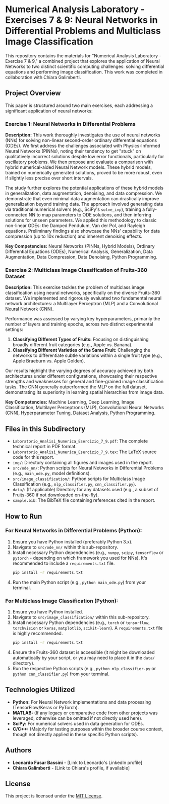 # Numerical Analysis Laboratory - Exercises 7 & 9: Neural Networks in Differential Problems and Multiclass Image Classification

This repository contains the materials for "Numerical Analysis Laboratory - Exercise 7 & 9," a combined project that explores the application of Neural Networks to two distinct scientific computing challenges: solving differential equations and performing image classification. This work was completed in collaboration with Chiara Galimberti.

## Project Overview

This paper is structured around two main exercises, each addressing a significant application of neural networks:

### Exercise 1: Neural Networks in Differential Problems
**Description:** This work thoroughly investigates the use of neural networks (NNs) for solving non-linear second-order ordinary differential equations (ODEs). We first address the challenges associated with Physics-Informed Neural Networks (PINNs), noting their tendency to get "stuck" on qualitatively incorrect solutions despite low error functionals, particularly for oscillatory problems. We then propose and evaluate a comparison with hybrid numerical-aided Neural Network models. These hybrid models, trained on numerically generated solutions, proved to be more robust, even if slightly less precise over short intervals.

The study further explores the potential applications of these hybrid models in generalization, data augmentation, denoising, and data compression. We demonstrate that even minimal data augmentation can drastically improve generalization beyond training data. The approach involved generating data via traditional numerical solvers (e.g., SciPy's `solve_ivp`), training a fully-connected NN to map parameters to ODE solutions, and then inferring solutions for unseen parameters. We applied this methodology to classic non-linear ODEs: the Damped Pendulum, Van der Pol, and Rayleigh equations. Preliminary findings also showcase the NNs' capability for data compression (up to 10x reduction) and inherent denoising effects.

**Key Competencies:** Neural Networks (PINNs, Hybrid Models), Ordinary Differential Equations (ODEs), Numerical Analysis, Generalization, Data Augmentation, Data Compression, Data Denoising, Python Programming.

### Exercise 2: Multiclass Image Classification of Fruits-360 Dataset
**Description:** This exercise tackles the problem of multiclass image classification using neural networks, specifically on the diverse Fruits-360 dataset. We implemented and rigorously evaluated two fundamental neural network architectures: a Multilayer Perceptron (MLP) and a Convolutional Neural Network (CNN).

Performance was assessed by varying key hyperparameters, primarily the number of layers and training epochs, across two distinct experimental settings:
1.  **Classifying Different Types of Fruits:** Focusing on distinguishing broadly different fruit categories (e.g., Apple vs. Banana).
2.  **Classifying Different Varieties of the Same Fruit:** Challenging the networks to differentiate subtle variations within a single fruit type (e.g., Apple Braeburn vs. Apple Golden).

Our results highlight the varying degrees of accuracy achieved by both architectures under different configurations, showcasing their respective strengths and weaknesses for general and fine-grained image classification tasks. The CNN generally outperformed the MLP on the full dataset, demonstrating its superiority in learning spatial hierarchies from image data.

**Key Competencies:** Machine Learning, Deep Learning, Image Classification, Multilayer Perceptrons (MLP), Convolutional Neural Networks (CNN), Hyperparameter Tuning, Dataset Analysis, Python Programming.

## Files in this Subdirectory

* `Laboratorio_Analisi_Numerica_Esercizio_7_9.pdf`: The complete technical report in PDF format.
* `Laboratorio_Analisi_Numerica_Esercizio_7_9.tex`: The LaTeX source code for this report.
* `img/`: Directory containing all figures and images used in the report.
* `src/ode_nn/`: Python scripts for Neural Networks in Differential Problems (e.g., `main_ode.py`, model definitions).
* `src/image_classification/`: Python scripts for Multiclass Image Classification (e.g., `mlp_classifier.py`, `cnn_classifier.py`).
* `data/`: (If applicable) Directory for any datasets used (e.g., a subset of Fruits-360 if not downloaded on-the-fly).
* `sample.bib`: The BibTeX file containing references cited in the report.

## How to Run

### For Neural Networks in Differential Problems (Python):
1.  Ensure you have Python installed (preferably Python 3.x).
2.  Navigate to `src/ode_nn/` within this sub-repository.
3.  Install necessary Python dependencies (e.g., `numpy`, `scipy`, `tensorflow` or `pytorch` - depending on which framework you used for NNs). It's recommended to include a `requirements.txt` file.
    ```bash
    pip install -r requirements.txt
    ```
4.  Run the main Python script (e.g., `python main_ode.py`) from your terminal.

### For Multiclass Image Classification (Python):
1.  Ensure you have Python installed.
2.  Navigate to `src/image_classification/` within this sub-repository.
3.  Install necessary Python dependencies (e.g., `torch` or `tensorflow`, `torchvision` or `keras`, `matplotlib`, `scikit-learn`). A `requirements.txt` file is highly recommended.
    ```bash
    pip install -r requirements.txt
    ```
4.  Ensure the Fruits-360 dataset is accessible (it might be downloaded automatically by your script, or you may need to place it in the `data/` directory).
5.  Run the respective Python scripts (e.g., `python mlp_classifier.py` or `python cnn_classifier.py`) from your terminal.

## Technologies Utilized

* **Python:** For Neural Network implementations and data processing (TensorFlow/Keras or PyTorch).
* **MATLAB:** (If any legacy or comparative code from other projects was leveraged, otherwise can be omitted if not directly used here).
* **SciPy:** For numerical solvers used in data generation for ODEs.
* **C/C++:** (Majorly for testing purposes within the broader course context, though not directly applied in these specific Python scripts).

## Authors

* **Leonardo Fusar Bassini** - [Link to Leonardo's LinkedIn profile]
* **Chiara Galimberti** - [Link to Chiara's profile, if available]

## License

This project is licensed under the [MIT License](https://opensource.org/licenses/MIT).

